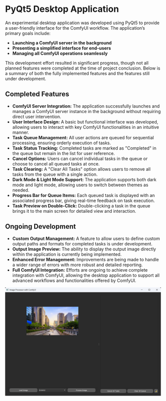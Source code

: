 # PyQt5 Desktop Application

An experimental desktop application was developed using PyQt5 to provide a user-friendly interface for the ComfyUI workflow. The application’s primary goals include:

- **Launching a ComfyUI server in the background**
- **Presenting a simplified interface for end-users**
- **Managing all ComfyUI operations seamlessly**

This development effort resulted in significant progress, though not all planned features were completed at the time of project conclusion. Below is a summary of both the fully implemented features and the features still under development.

## Completed Features
- **ComfyUI Server Integration:** The application successfully launches and manages a ComfyUI server instance in the background without requiring direct user intervention.
- **User Interface Design:** A basic but functional interface was developed, allowing users to interact with key ComfyUI functionalities in an intuitive manner.
- **Task Queue Management:** All user actions are queued for sequential processing, ensuring orderly execution of tasks.
- **Task Status Tracking:** Completed tasks are marked as "Completed" in the queue but remain in the list for user reference.
- **Cancel Options:** Users can cancel individual tasks in the queue or choose to cancel all queued tasks at once.
- **Task Clearing:** A "Clear All Tasks" option allows users to remove all tasks from the queue with a single action.
- **Dark Mode & Light Mode Support:** The application supports both dark mode and light mode, allowing users to switch between themes as needed.
- **Progress Bar for Queue Items:** Each queued task is displayed with an associated progress bar, giving real-time feedback on task execution.
- **Task Preview on Double-Click:** Double-clicking a task in the queue brings it to the main screen for detailed view and interaction.

## Ongoing Development
- **Custom Output Management:** A feature to allow users to define custom output paths and formats for completed tasks is under development.
- **Output Image Preview:** The ability to display the output image directly within the application is currently being implemented.
- **Enhanced Error Management:** Improvements are being made to handle a wider range of errors with more robust and detailed reporting.
- **Full ComfyUI Integration:** Efforts are ongoing to achieve complete integration with ComfyUI, allowing the desktop application to support all advanced workflows and functionalities offered by ComfyUI.



![Application Screenshot](./images/app_screen.png)
